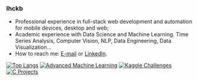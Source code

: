 ### lhckb
- Professional experience in full-stack web development and automation for mobile devices, desktop and web;
- Academic experience with Data Science and Machine Learning. Time Series Analysis, Computer Vision, NLP, Data Engineering, Data Visualization...
- How to reach me: [E-mail](luis.carv.cruz@gmail.com) or [LinkedIn](https://linkedin.com/in/lhckb).

[![Top Langs](https://github-readme-stats.vercel.app/api/top-langs/?username=lhckb&langs_count=5)](https://github.com/anuraghazra/github-readme-stats)
[![Advanced Machine Learning](https://github-readme-stats.vercel.app/api/pin/?username=lhckb&repo=adv-ml-topics)](https://github.com/anuraghazra/github-readme-stats)
[![Kaggle Challenges](https://github-readme-stats.vercel.app/api/pin/?username=lhckb&repo=kaggle_challenges)](https://github.com/anuraghazra/github-readme-stats)
[![C Projects](https://github-readme-stats.vercel.app/api/pin/?username=lhckb&repo=C-projects)](https://github.com/anuraghazra/github-readme-stats)

